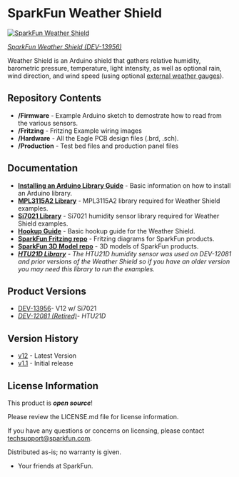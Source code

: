 SparkFun Weather Shield
========================

[![SparkFun Weather Shield](https://cdn.sparkfun.com/assets/learn_tutorials/6/2/6/Arduino_Weather_Shield3.jpg)](https://www.sparkfun.com/products/13956)  

[*SparkFun Weather Shield (DEV-13956)*](https://www.sparkfun.com/products/13956)

Weather Shield is an Arduino shield that gathers relative humidity, barometric pressure, temperature, light intensity, as well as optional rain, wind direction, and wind speed (using optional [external weather gauges](https://www.sparkfun.com/products/8942)).

Repository Contents
------------------

* **/Firmware** - Example Arduino sketch to demostrate how to read from the various sensors.
* **/Fritzing** - Fritzing Example wiring images
* **/Hardware** - All the Eagle PCB design files (.brd, .sch).
* **/Production** - Test bed files and production panel files

Documentation
--------------
* **[Installing an Arduino Library Guide](https://learn.sparkfun.com/tutorials/installing-an-arduino-library)** - Basic information on how to install an Arduino library.
* **[MPL3115A2 Library](https://github.com/sparkfun/SparkFun_MPL3115A2_Breakout_Arduino_Library)** - MPL3115A2 library required for Weather Shield examples. 
* **[Si7021 Library](https://github.com/sparkfun/SparkFun_Si701_Breakout_Arduino_Library)** - Si7021 humidity sensor library required for Weather Shield examples. 
* **[Hookup Guide](https://learn.sparkfun.com/tutorials/weather-shield-hookup-guide)** - Basic hookup guide for the Weather Shield.
* **[SparkFun Fritzing repo](https://github.com/sparkfun/Fritzing_Parts)** - Fritzing diagrams for SparkFun products.
* **[SparkFun 3D Model repo](https://github.com/sparkfun/3D_Models)** - 3D models of SparkFun products. 
* _**[HTU21D Library](https://github.com/sparkfun/SparkFun_HTU21D_Breakout_Arduino_Library)** - The HTU21D humidity sensor was used on DEV-12081 and prior versions of the Weather Shield so if you have an older version you may need this library to run the examples._

Product Versions
----------------
* [DEV-13956](https://www.sparkfun.com/products/13956)- V12 w/ Si7021
* _[DEV-12081 (Retired)](https://www.sparkfun.com/products/13956)- HTU21D_

Version History
---------------
* [v12](https://github.com/sparkfun/Weather_Shield/releases/tag/v12) - Latest Version
* [v1.1](https://github.com/sparkfun/Weather_Shield/releases/tag/v1.1) - Initial release

License Information
-------------------

This product is _**open source**_! 

Please review the LICENSE.md file for license information. 

If you have any questions or concerns on licensing, please contact techsupport@sparkfun.com.

Distributed as-is; no warranty is given.

- Your friends at SparkFun.
